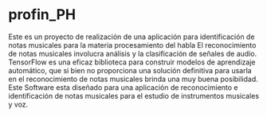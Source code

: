 # profin_PH
Este es un proyecto de realización de una aplicación para identificación de notas musicales para la materia procesamiento del habla
El reconocimiento de notas musicales involucra análisis y la clasificación de señales de audio. TensorFlow es una eficaz biblioteca para construir modelos de aprendizaje automático, que si bien no proporciona una solución definitiva para usarla en el reconocimiento de notas musicales brinda una muy buena posibilidad. Este Software esta diseñado para una aplicación de reconocimiento e identificación de notas musicales para el estudio de instrumentos musicales y voz.
